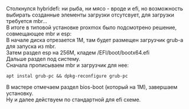 Столкнулся hybridefi: ни рыба, ни мясо - вроде и efi, но возможность выбирать созданные элементы загрузки отсутсвует, для загрузки требуется mbr...  
В итоге в типовой установке proxmox было подсмотрено решение, совмещающее mbr и esp:  
В начале диска отрезается 1M, там будет размещен загрузчик grub-а для запуска из mbr.  
Затем раздел esp на 256M, кладем /EFI/boot/bootx64.efi  
Дальше раздел под систему.  
Сначала прописываем mbr и загрузчик для нее:  
```
apt instal grub-pc && dpkg-reconfigure grub-pc
```
В мастере отмечаем раздел bios-boot (который на 1M), завершаем установку.  
Ну и далее действуем по стандартной для efi схеме.  
